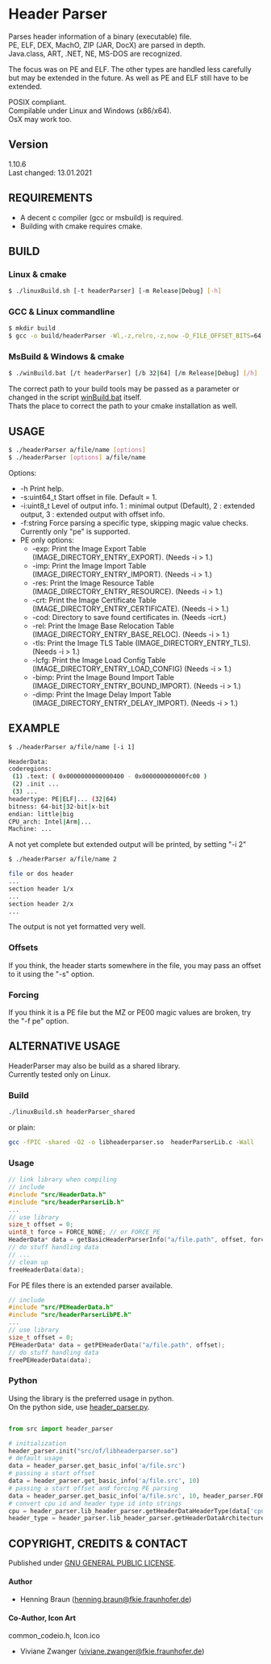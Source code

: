 # Header Parser #
Parses header information of a binary (executable) file.  
PE, ELF, DEX, MachO, ZIP (JAR, DocX) are parsed in depth.  
Java.class, ART, .NET, NE, MS-DOS are recognized.  

The focus was on PE and ELF. 
The other types are handled less carefully but may be extended in the future.
As well as PE and ELF still have to be extended.


POSIX compliant.  
Compilable under Linux and Windows (x86/x64).  
OsX may work too.


## Version ##
1.10.6  
Last changed: 13.01.2021

## REQUIREMENTS ##
- A decent c compiler (gcc or msbuild) is required.  
- Building with cmake requires cmake.  

## BUILD ##
### Linux & cmake ###
```bash
$ ./linuxBuild.sh [-t headerParser] [-m Release|Debug] [-h]  
```

### GCC & Linux commandline ###
```bash
$ mkdir build
$ gcc -o build/headerParser -Wl,-z,relro,-z,now -D_FILE_OFFSET_BITS=64 -Ofast src/headerParser.c  
```

### MsBuild & Windows & cmake ###
```bash
$ ./winBuild.bat [/t headerParser] [/b 32|64] [/m Release|Debug] [/h]
```
The correct path to your build tools may be passed as a parameter or changed in the script [winBuild.bat](winBuild.bat) itself.  
Thats the place to correct the path to your cmake installation as well.

 

## USAGE ##
```bash
$ ./headerParser a/file/name [options]
$ ./headerParser [options] a/file/name
```
Options:  
 * -h Print help.
 * -s:uint64_t Start offset in file. Default = 1.
 * -i:uint8_t Level of output info. 1 : minimal output (Default), 2 : extended output, 3 : extended output with offset info.
 * -f:string Force parsing a specific type, skipping magic value checks. Currently only "pe" is supported.
 * PE only options:
   * -exp: Print the Image Export Table (IMAGE_DIRECTORY_ENTRY_EXPORT). (Needs -i > 1.)
   * -imp: Print the Image Import Table (IMAGE_DIRECTORY_ENTRY_IMPORT). (Needs -i > 1.)
   * -res: Print the Image Resource Table (IMAGE_DIRECTORY_ENTRY_RESOURCE). (Needs -i > 1.)
   * -crt: Print the Image Certificate Table (IMAGE_DIRECTORY_ENTRY_CERTIFICATE). (Needs -i > 1.)
   * -cod: Directory to save found certificates in. (Needs -icrt.)
   * -rel: Print the Image Base Relocation Table (IMAGE_DIRECTORY_ENTRY_BASE_RELOC). (Needs -i > 1.)
   * -tls: Print the Image TLS Table (IMAGE_DIRECTORY_ENTRY_TLS). (Needs -i > 1.)
   * -lcfg: Print the Image Load Config Table (IMAGE_DIRECTORY_ENTRY_LOAD_CONFIG) (Needs -i > 1.)
   * -bimp: Print the Image Bound Import Table (IMAGE_DIRECTORY_ENTRY_BOUND_IMPORT). (Needs -i > 1.)
   * -dimp: Print the Image Delay Import Table (IMAGE_DIRECTORY_ENTRY_DELAY_IMPORT). (Needs -i > 1.)
 
## EXAMPLE ##
```bash
$ ./headerParser a/file/name [-i 1]

HeaderData:
coderegions:
 (1) .text: ( 0x0000000000000400 - 0x000000000000fc00 )
 (2) .init ...
 (3) ...
headertype: PE|ELF|... (32|64)
bitness: 64-bit|32-bit|x-bit
endian: little|big
CPU_arch: Intel|Arm|...
Machine: ...
```

A not yet complete but extended output will be printed, by setting "-i 2"
```bash
$ ./headerParser a/file/name 2

file or dos header
...
section header 1/x
...
section header 2/x
...
```
The output is not yet formatted very well.

### Offsets ###
If you think, the header starts somewhere in the file, you may pass an offset to it using the "-s" option.

### Forcing ###
If you think it is a PE file but the MZ or PE00 magic values are broken, try the "-f pe" option.


## ALTERNATIVE USAGE ##
HeaderParser may also be build as a shared library.  
Currently tested only on Linux.

### Build ###
```bash
./linuxBuild.sh headerParser_shared
```
or plain:
```bash
gcc -fPIC -shared -O2 -o libheaderparser.so  headerParserLib.c -Wall 
```

### Usage ###
```c
// link library when compiling
// include
#include "src/HeaderData.h"
#include "src/headerParserLib.h"
...
// use library
size_t offset = 0;
uint8_t force = FORCE_NONE; // or FORCE_PE
HeaderData* data = getBasicHeaderParserInfo("a/file.path", offset, force);
// do stuff handling data
// ...
// clean up
freeHeaderData(data);
```

For PE files there is an extended parser available. 
```c
// include
#include "src/PEHeaderData.h"
#include "src/headerParserLibPE.h"
...
// use library
size_t offset = 0;
PEHeaderData* data = getPEHeaderData("a/file.path", offset);
// do stuff handling data
freePEHeaderData(data);
```

### Python ###
Using the library is the preferred usage in python.  
On the python side, use [header_parser.py](src/header_parser.py).
```python

from src import header_parser

# initialization
header_parser.init("src/of/libheaderparser.so")
# default usage
data = header_parser.get_basic_info('a/file.src')
# passing a start offset
data = header_parser.get_basic_info('a/file.src', 10)
# passing a start offset and forcing PE parsing
data = header_parser.get_basic_info('a/file.src', 10, header_parser.FORCE_PE)
# convert cpu id and header type id into strings
cpu = header_parser.lib_header_parser.getHeaderDataHeaderType(data['cpu'])
header_type = header_parser.lib_header_parser.getHeaderDataArchitecture(data['headertype'])
```

## COPYRIGHT, CREDITS & CONTACT ## 
Published under [GNU GENERAL PUBLIC LICENSE](LICENSE).

#### Author ####
- Henning Braun ([henning.braun@fkie.fraunhofer.de](henning.braun@fkie.fraunhofer.de)) 

#### Co-Author, Icon Art ####
common_codeio.h, Icon.ico
- Viviane Zwanger ([viviane.zwanger@fkie.fraunhofer.de](viviane.zwanger@fkie.fraunhofer.de))

